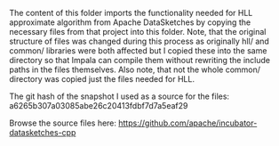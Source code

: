 The content of this folder imports the functionality needed for HLL approximate
algorithm from Apache DataSketches by copying the necessary files from that
project into this folder. Note, that the original structure of files was
changed during this process as originally hll/ and common/ libraries were
both affected but I copied these into the same directory so that Impala can
compile them without rewriting the include paths in the files themselves. Also
note, that not the whole common/ directory was copied just the files needed for
HLL.

The git hash of the snapshot I used as a source for the files:
a6265b307a03085abe26c20413fdbf7d7a5eaf29

Browse the source files here:
https://github.com/apache/incubator-datasketches-cpp

